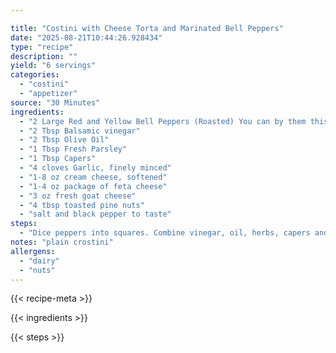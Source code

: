 ```yaml
---

title: "Costini with Cheese Torta and Marinated Bell Peppers"
date: "2025-08-21T10:44:26.928434"
type: "recipe"
description: ""
yield: "6 servings"
categories:
  - "costini"
  - "appetizer"
source: "30 Minutes"
ingredients:
  - "2 Large Red and Yellow Bell Peppers (Roasted) You can by them this way or you can do it yourself."
  - "2 Tbsp Balsamic vinegar"
  - "2 Tbsp Olive Oil"
  - "1 Tbsp Fresh Parsley"
  - "1 Tbsp Capers"
  - "4 cloves Garlic, finely minced"
  - "1-8 oz cream cheese, softened"
  - "1-4 oz package of feta cheese"
  - "3 oz fresh goat cheese"
  - "4 tbsp toasted pine nuts"
  - "salt and black pepper to taste"
steps:
  - "Dice peppers into squares. Combine vinegar, oil, herbs, capers and garlic. Add salt and pepper. Marinate 30 min. or longer. In a small bowl, blend the cheeses until smooth. Shape into a mound on a large plate and slightly flatten the top. Pour peppers over cheese, garnish with pine nuts and basil. Surround with crostini."
notes: "plain crostini"
allergens:
  - "dairy"
  - "nuts"
---
```


{{< recipe-meta >}}

{{< ingredients >}}

{{< steps >}}

